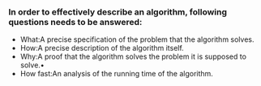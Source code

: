 ### In order to effectively describe an algorithm, following questions needs to be answered:

* What:A precise specification of the problem that the algorithm solves.
* How:A precise description of the algorithm itself.
* Why:A proof that the algorithm solves the problem it is supposed to solve.•
* How fast:An analysis of the running time of the algorithm.